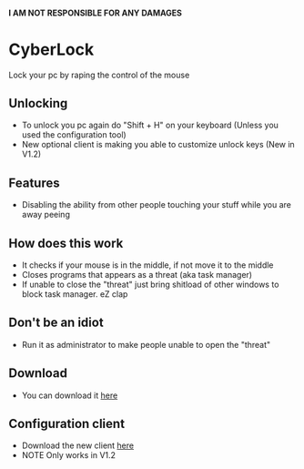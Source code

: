 #### I AM NOT RESPONSIBLE FOR ANY DAMAGES
# CyberLock
 Lock your pc by raping the control of the mouse

## Unlocking
* To unlock you pc again do "Shift + H" on your keyboard (Unless you used the configuration tool)
* New optional client is making you able to customize unlock keys (New in V1.2)

## Features
* Disabling the ability from other people touching your stuff while you are away peeing

## How does this work
* It checks if your mouse is in the middle, if not move it to the middle
* Closes programs that appears as a threat (aka task manager)
* If unable to close the "threat" just bring shitload of other windows to block task manager. eZ clap

## Don't be an idiot
* Run it as administrator to make people unable to open the "threat"

## Download
* You can download it [here](https://github.com/TheCyberDiamond/CyberLock/releases)

## Configuration client
* Download the new client [here](https://github.com/TheCyberDiamond/CyberLockConfigurer/releases)
* NOTE Only works in V1.2
